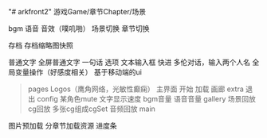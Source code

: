 "# arkfront2" 
游戏Game/章节Chapter/场景

bgm
语音
音效（噗叽啪）
场景切换
章节切换

存档
存档缩略图快照

普通文字
全屏普通文字
一句话
选项
文本输入框
快进
多伦对话，输入两个人名
全局变量操作（好感度相关）
基于移动端的ui

> pages
Logos（鹰角网络，光敏性癫痫）
主界面
    开始
    加载
    画廊
    extra
    退出
config
    某角色mute
    文字显示速度
    bgm音量
    语音音量
gallery
    场景回放
    cg回放
        多张cg组成cgSet
    音频回放
main


图片预加载
分章节加载资源
进度条